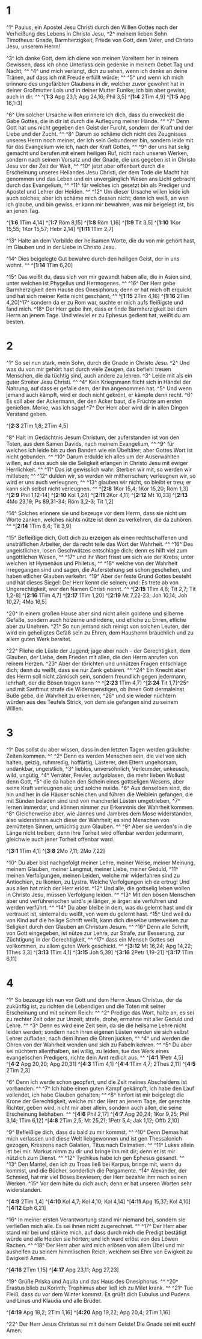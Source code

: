 # 1
^1^ Paulus, ein Apostel Jesu Christi durch den Willen Gottes nach der Verheißung des Lebens in Christo Jesu, ^2^ meinem lieben Sohn Timotheus: Gnade, Barmherzigkeit, Friede von Gott, dem Vater, und Christo Jesu, unserem Herrn! 


^3^ Ich danke Gott, dem ich diene von meinen Voreltern her in reinem Gewissen, dass ich ohne Unterlass dein gedenke in meinem Gebet Tag und Nacht; ^^ ^4^ und mich verlangt, dich zu sehen, wenn ich denke an deine Tränen, auf dass ich mit Freude erfüllt würde; ^^ ^5^ und wenn ich mich erinnere des ungefärbten Glaubens in dir, welcher zuvor gewohnt hat in deiner Großmutter Lois und in deiner Mutter Eunike; ich bin aber gewiss, auch in dir. 
^^ 
^[**1:3** Apg 23,1; Apg 24,16; Phil 3,5] ^[**1:4** 2Tim 4,9] ^[**1:5** Apg 16,1-3]

^6^ Um solcher Ursache willen erinnere ich dich, dass du erweckest die Gabe Gottes, die in dir ist durch die Auflegung meiner Hände. ^^ ^7^ Denn Gott hat uns nicht gegeben den Geist der Furcht, sondern der Kraft und der Liebe und der Zucht. ^^ ^8^ Darum so schäme dich nicht des Zeugnisses unseres Herrn noch meiner, der ich sein Gebundener bin, sondern leide mit für das Evangelium wie ich, nach der Kraft Gottes, ^^ ^9^ der uns hat selig gemacht und berufen mit einem heiligen Ruf, nicht nach unseren Werken, sondern nach seinem Vorsatz und der Gnade, die uns gegeben ist in Christo Jesu vor der Zeit der Welt, ^^ ^10^ jetzt aber offenbart durch die Erscheinung unseres Heilandes Jesu Christi, der dem Tode die Macht hat genommen und das Leben und ein unvergänglich Wesen ans Licht gebracht durch das Evangelium, ^^ ^11^ für welches ich gesetzt bin als Prediger und Apostel und Lehrer der Heiden. ^^ ^12^ Um dieser Ursache willen leide ich auch solches; aber ich schäme mich dessen nicht; denn ich weiß, an wen ich glaube, und bin gewiss, er kann mir bewahren, was mir beigelegt ist, bis an jenen Tag. 

^[**1:6** 1Tim 4,14] ^[**1:7** Röm 8,15] ^[**1:8** Röm 1,16] ^[**1:9** Tit 3,5] ^[**1:10** 1Kor 15,55; 1Kor 15,57; Hebr 2,14] ^[**1:11** 1Tim 2,7]

^13^ Halte an dem Vorbilde der heilsamen Worte, die du von mir gehört hast, im Glauben und in der Liebe in Christo Jesu. 


^14^ Dies beigelegte Gut bewahre durch den heiligen Geist, der in uns wohnt. 
^^ 
^[**1:14** 1Tim 6,20]

^15^ Das weißt du, dass sich von mir gewandt haben alle, die in Asien sind, unter welchen ist Phygellus und Hermogenes. ^^ ^16^ Der Herr gebe Barmherzigkeit dem Hause des Onesiphorus; denn er hat mich oft erquickt und hat sich meiner Kette nicht geschämt, 
^^ 
^[**1:15** 2Tim 4,16] ^[**1:16** 2Tim 4,20]^17^ sondern da er zu Rom war, suchte er mich aufs fleißigste und fand mich. ^18^ Der Herr gebe ihm, dass er finde Barmherzigkeit bei dem Herrn an jenem Tage. Und wieviel er zu Ephesus gedient hat, weißt du am besten.
# 2
^1^ So sei nun stark, mein Sohn, durch die Gnade in Christo Jesu. ^2^ Und was du von mir gehört hast durch viele Zeugen, das befiehl treuen Menschen, die da tüchtig sind, auch andere zu lehren. ^3^ Leide mit als ein guter Streiter Jesu Christi. ^^ ^4^ Kein Kriegsmann flicht sich in Händel der Nahrung, auf dass er gefalle dem, der ihn angenommen hat. ^5^ Und wenn jemand auch kämpft, wird er doch nicht gekrönt, er kämpfe denn recht. ^6^ Es soll aber der Ackermann, der den Acker baut, die Früchte am ersten genießen. Merke, was ich sage! ^7^ Der Herr aber wird dir in allen Dingen Verstand geben. 

^[**2:3** 2Tim 1,8; 2Tim 4,5]

^8^ Halt im Gedächtnis Jesum Christum, der auferstanden ist von den Toten, aus dem Samen Davids, nach meinem Evangelium, ^^ ^9^ für welches ich leide bis zu den Banden wie ein Übeltäter; aber Gottes Wort ist nicht gebunden. ^^ ^10^ Darum erdulde ich alles um der Auserwählten willen, auf dass auch sie die Seligkeit erlangen in Christo Jesu mit ewiger Herrlichkeit. ^^ ^11^ Das ist gewisslich wahr: Sterben wir mit, so werden wir mitleben; ^^ ^12^ dulden wir, so werden wir mitherrschen; verleugnen wir, so wird er uns auch verleugnen; ^^ ^13^ glauben wir nicht, so bleibt er treu; er kann sich selbst nicht verleugnen. 
^^ 
^[**2:8** 1Kor 15,4; 1Kor 15,20; Röm 1,3] ^[**2:9** Phil 1,12-14] ^[**2:10** Kol 1,24] ^[**2:11** 2Kor 4,11] ^[**2:12** Mt 10,33] ^[**2:13** 4Mo 23,19; Ps 89,31-34; Röm 3,2-3; Tit 1,2]

^14^ Solches erinnere sie und bezeuge vor dem Herrn, dass sie nicht um Worte zanken, welches nichts nütze ist denn zu verkehren, die da zuhören. 
^^ 
^[**2:14** 1Tim 6,4; Tit 3,9]

^15^ Befleißige dich, Gott dich zu erzeigen als einen rechtschaffenen und unsträflichen Arbeiter, der da recht teile das Wort der Wahrheit. ^^ ^16^ Des ungeistlichen, losen Geschwätzes entschlage dich; denn es hilft viel zum ungöttlichen Wesen, ^^ ^17^ und ihr Wort frisst um sich wie der Krebs; unter welchen ist Hymenäus und Philetus, ^^ ^18^ welche von der Wahrheit irregegangen sind und sagen, die Auferstehung sei schon geschehen, und haben etlicher Glauben verkehrt. ^19^ Aber der feste Grund Gottes besteht und hat dieses Siegel: Der Herr kennt die seinen; und: Es trete ab von Ungerechtigkeit, wer den Namen Christi nennt. 
^^ 
^[**2:15** 1Tim 4,6; Tit 2,7; Tit 1,2-8] ^[**2:16** 1Tim 4,7] ^[**2:17** 1Tim 1,20] ^[**2:19** Mt 7,22-23; Joh 10,14; Joh 10,27; 4Mo 16,5]

^20^ In einem großen Hause aber sind nicht allein goldene und silberne Gefäße, sondern auch hölzerne und irdene, und etliche zu Ehren, etliche aber zu Unehren. ^21^ So nun jemand sich reinigt von solchen Leuten, der wird ein geheiligtes Gefäß sein zu Ehren, dem Hausherrn bräuchlich und zu allem guten Werk bereitet. 


^22^ Fliehe die Lüste der Jugend; jage aber nach – der Gerechtigkeit, dem Glauben, der Liebe, dem Frieden mit allen, die den Herrn anrufen von reinem Herzen. ^23^ Aber der törichten und unnützen Fragen entschlage dich; denn du weißt, dass sie nur Zank gebären. ^^ ^24^ Ein Knecht aber des Herrn soll nicht zänkisch sein, sondern freundlich gegen jedermann, lehrhaft, der die Bösen tragen kann 
^^ 
^[**2:23** 1Tim 4,7] ^[**2:24** Tit 1,7]^25^ und mit Sanftmut strafe die Widerspenstigen, ob ihnen Gott dermaleinst Buße gebe, die Wahrheit zu erkennen, ^26^ und sie wieder nüchtern würden aus des Teufels Strick, von dem sie gefangen sind zu seinem Willen.
# 3
^1^ Das sollst du aber wissen, dass in den letzten Tagen werden gräuliche Zeiten kommen. ^^ ^2^ Denn es werden Menschen sein, die viel von sich halten, geizig, ruhmredig, hoffärtig, Lästerer, den Eltern ungehorsam, undankbar, ungeistlich, ^3^ lieblos, unversöhnlich, Verleumder, unkeusch, wild, ungütig, ^4^ Verräter, Frevler, aufgeblasen, die mehr lieben Wollust denn Gott, ^5^ die da haben den Schein eines gottseligen Wesens, aber seine Kraft verleugnen sie; und solche meide. ^6^ Aus denselben sind, die hin und her in die Häuser schleichen und führen die Weiblein gefangen, die mit Sünden beladen sind und von mancherlei Lüsten umgetrieben, ^7^ lernen immerdar, und können nimmer zur Erkenntnis der Wahrheit kommen. ^8^ Gleicherweise aber, wie Jannes und Jambres dem Mose widerstanden, also widerstehen auch diese der Wahrheit; es sind Menschen von zerrütteten Sinnen, untüchtig zum Glauben. ^^ ^9^ Aber sie werden's in die Länge nicht treiben; denn ihre Torheit wird offenbar werden jedermann, gleichwie auch jener Torheit offenbar ward. 

^[**3:1** 1Tim 4,1] ^[**3:8** 2Mo 7,11; 2Mo 7,22]

^10^ Du aber bist nachgefolgt meiner Lehre, meiner Weise, meiner Meinung, meinem Glauben, meiner Langmut, meiner Liebe, meiner Geduld, ^11^ meinen Verfolgungen, meinen Leiden, welche mir widerfahren sind zu Antiochien, zu Ikonien, zu Lystra. Welche Verfolgungen ich da ertrug! Und aus allen hat mich der Herr erlöst. ^12^ Und alle, die gottselig leben wollen in Christo Jesu, müssen Verfolgung leiden. ^^ ^13^ Mit den bösen Menschen aber und verführerischen wird's je länger, je ärger: sie verführen und werden verführt. ^^ ^14^ Du aber bleibe in dem, was du gelernt hast und dir vertrauet ist, sintemal du weißt, von wem du gelernt hast. ^15^ Und weil du von Kind auf die heilige Schrift weißt, kann dich dieselbe unterweisen zur Seligkeit durch den Glauben an Christum Jesum. ^^ ^16^ Denn alle Schrift, von Gott eingegeben, ist nütze zur Lehre, zur Strafe, zur Besserung, zur Züchtigung in der Gerechtigkeit, ^^ ^17^ dass ein Mensch Gottes sei vollkommen, zu allem guten Werk geschickt. ^^ 
^[**3:12** Mt 16,24; Apg 14,22; 1Thes 3,3] ^[**3:13** 1Tim 4,1] ^[**3:15** Joh 5,39] ^[**3:16** 2Petr 1,19-21] ^[**3:17** 1Tim 6,11] 
# 4
^1^ So bezeuge ich nun vor Gott und dem Herrn Jesus Christus, der da zukünftig ist, zu richten die Lebendigen und die Toten mit seiner Erscheinung und mit seinem Reich: ^^ ^2^ Predige das Wort, halte an, es sei zu rechter Zeit oder zur Unzeit; strafe, drohe, ermahne mit aller Geduld und Lehre. ^^ ^3^ Denn es wird eine Zeit sein, da sie die heilsame Lehre nicht leiden werden; sondern nach ihren eigenen Lüsten werden sie sich selbst Lehrer aufladen, nach dem ihnen die Ohren jucken, ^^ ^4^ und werden die Ohren von der Wahrheit wenden und sich zu Fabeln kehren. ^^ ^5^ Du aber sei nüchtern allenthalben, sei willig, zu leiden, tue das Werk eines evangelischen Predigers, richte dein Amt redlich aus. 
^^ 
^[**4:1** 1Petr 4,5] ^[**4:2** Apg 20,20; Apg 20,31] ^[**4:3** 1Tim 4,1] ^[**4:4** 1Tim 4,7; 2Thes 2,11] ^[**4:5** 2Tim 2,3]

^6^ Denn ich werde schon geopfert, und die Zeit meines Abscheidens ist vorhanden. ^^ ^7^ Ich habe einen guten Kampf gekämpft, ich habe den Lauf vollendet, ich habe Glauben gehalten; ^^ ^8^ hinfort ist mir beigelegt die Krone der Gerechtigkeit, welche mir der Herr an jenem Tage, der gerechte Richter, geben wird, nicht mir aber allein, sondern auch allen, die seine Erscheinung liebhaben. 
^^ 
^[**4:6** Phil 2,17] ^[**4:7** Apg 20,24; 1Kor 9,25; Phil 3,14; 1Tim 6,12] ^[**4:8** 2Tim 2,5; Mt 25,21; 1Petr 5,4; Jak 1,12; Offb 2,10]

^9^ Befleißige dich, dass du bald zu mir kommst. ^^ ^10^ Denn Demas hat mich verlassen und diese Welt liebgewonnen und ist gen Thessalonich gezogen, Kreszens nach Galatien, Titus nach Dalmatien. ^^ ^11^ Lukas allein ist bei mir. Markus nimm zu dir und bringe ihn mit dir; denn er ist mir nützlich zum Dienst. ^^ ^12^ Tychikus habe ich gen Ephesus gesandt. ^^ ^13^ Den Mantel, den ich zu Troas ließ bei Karpus, bringe mit, wenn du kommst, und die Bücher, sonderlich die Pergamente. ^14^ Alexander, der Schmied, hat mir viel Böses bewiesen; der Herr bezahle ihm nach seinen Werken. ^15^ Vor dem hüte du dich auch; denn er hat unseren Worten sehr widerstanden. 

^[**4:9** 2Tim 1,4] ^[**4:10** Kol 4,7; Kol 4,10; Kol 4,14] ^[**4:11** Apg 15,37; Kol 4,10] ^[**4:12** Eph 6,21]

^16^ In meiner ersten Verantwortung stand mir niemand bei, sondern sie verließen mich alle. Es sei ihnen nicht zugerechnet. ^^ ^17^ Der Herr aber stand mir bei und stärkte mich, auf dass durch mich die Predigt bestätigt würde und alle Heiden sie hörten; und ich ward erlöst von des Löwen Rachen. ^^ ^18^ Der Herr aber wird mich erlösen von allem Übel und mir aushelfen zu seinem himmlischen Reich; welchem sei Ehre von Ewigkeit zu Ewigkeit! Amen. 

^[**4:16** 2Tim 1,15] ^[**4:17** Apg 23,11; Apg 27,23]

^19^ Grüße Priska und Aquila und das Haus des Onesiphorus. ^^ ^20^ Erastus blieb zu Korinth; Trophimus aber ließ ich zu Milet krank. ^^ ^21^ Tue Fleiß, dass du vor dem Winter kommst. Es grüßt dich Eubulus und Pudens und Linus und Klaudia und alle Brüder. 

^[**4:19** Apg 18,2; 2Tim 1,16] ^[**4:20** Apg 19,22; Apg 20,4; 2Tim 1,16]

^22^ Der Herr Jesus Christus sei mit deinem Geiste! Die Gnade sei mit euch! Amen.